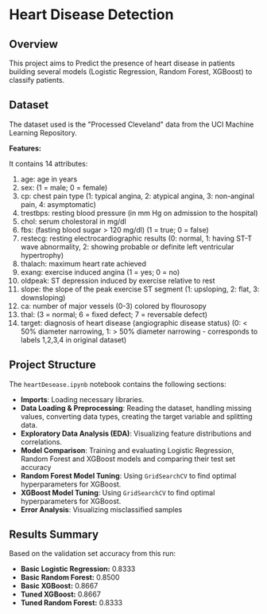 # Heart Disease Detection

## Overview

This project aims to Predict the presence of heart disease in patients building several models (Logistic Regression, Random Forest, XGBoost) to classify patients.

## Dataset

The dataset used is the "Processed Cleveland" data from the UCI Machine Learning Repository. 

**Features:**

It contains 14 attributes:

1.  age: age in years
2.  sex: (1 = male; 0 = female)
3.  cp: chest pain type (1: typical angina, 2: atypical angina, 3: non-anginal pain, 4: asymptomatic)
4.  trestbps: resting blood pressure (in mm Hg on admission to the hospital)
5.  chol: serum cholestoral in mg/dl
6.  fbs: (fasting blood sugar > 120 mg/dl) (1 = true; 0 = false)
7.  restecg: resting electrocardiographic results (0: normal, 1: having ST-T wave abnormality, 2: showing probable or definite left ventricular hypertrophy)
8.  thalach: maximum heart rate achieved
9.  exang: exercise induced angina (1 = yes; 0 = no)
10. oldpeak: ST depression induced by exercise relative to rest
11. slope: the slope of the peak exercise ST segment (1: upsloping, 2: flat, 3: downsloping)
12. ca: number of major vessels (0-3) colored by flourosopy
13. thal: (3 = normal; 6 = fixed defect; 7 = reversable defect)
14. target: diagnosis of heart disease (angiographic disease status) (0: < 50% diameter narrowing, 1: > 50% diameter narrowing - corresponds to labels 1,2,3,4 in original dataset)

## Project Structure

The `heartDesease.ipynb` notebook contains the following sections:

- **Imports**: Loading necessary libraries.
- **Data Loading & Preprocessing**: Reading the dataset, handling missing values, converting data types, creating the target variable and splitting data.
- **Exploratory Data Analysis (EDA)**: Visualizing feature distributions and correlations.
- **Model Comparison**: Training and evaluating Logistic Regression, Random Forest and XGBoost models and comparing their test set accuracy 
- **Random Forest Model Tuning**: Using `GridSearchCV` to find optimal hyperparameters for XGBoost.
- **XGBoost Model Tuning**: Using `GridSearchCV` to find optimal hyperparameters for XGBoost.
- **Error Analysis**: Visualizing misclassified samples

## Results Summary

Based on the validation set accuracy from this run:

- **Basic Logistic Regression:** 0.8333
- **Basic Random Forest:**       0.8500
- **Basic XGBoost:**             0.8667
- **Tuned XGBoost:**             0.8667
- **Tuned Random Forest:**       0.8333

